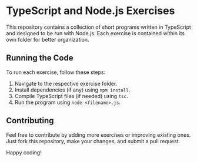 # TypeScript and Node.js Exercises

This repository contains a collection of short programs written in TypeScript and designed to be run with Node.js. Each exercise is contained within its own folder for better organization.

## Running the Code

To run each exercise, follow these steps:

1. Navigate to the respective exercise folder.
2. Install dependencies (if any) using `npm install`.
3. Compile TypeScript files (if needed) using `tsc`.
4. Run the program using `node <filename>.js`.

## Contributing

Feel free to contribute by adding more exercises or improving existing ones. Just fork this repository, make your changes, and submit a pull request.

Happy coding!

